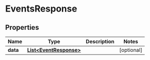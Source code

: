 
# EventsResponse

## Properties
Name | Type | Description | Notes
------------ | ------------- | ------------- | -------------
**data** | [**List&lt;EventResponse&gt;**](EventResponse.md) |  |  [optional]



